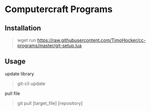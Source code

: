 # Computercraft Programs

## Installation

> wget run <https://raw.githubusercontent.com/TimoHocker/cc-programs/master/git-setup.lua>

## Usage

update library

> git-cli update

pull file

> git pull <file> [target_file] [repository]
